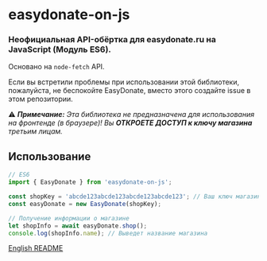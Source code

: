 # easydonate-on-js
### Неофициальная API-обёртка для easydonate.ru на JavaScript (Модуль ES6).

Основано на `node-fetch` API.

Если вы встретили проблемы при использовании этой библиотеки, пожалуйста, не беспокойте EasyDonate, вместо этого создайте issue в этом репозитории.

⚠ ***Примечание:** Эта библиотека не предназначена для использования на фронтенде (в браузере)! Вы **ОТКРОЕТЕ ДОСТУП к ключу магазина** третьим лицам.*

## Использование
```javascript
// ES6
import { EasyDonate } from 'easydonate-on-js';

const shopKey = 'abcde123abcde123abcde123abcde123'; // Ваш ключ магазина
const easyDonate = new EasyDonate(shopKey);

// Получение информации о магазине
let shopInfo = await easyDonate.shop();
console.log(shopInfo.name); // Выведет название магазина
```

[English README](README.md)